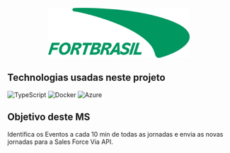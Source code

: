 <p align="center">
  <img src="./src/assets/logo-fortbrasil.png" width="320" alt="Logo FortBrasil" /></a>
</p>


## Technologias usadas neste projeto

<img src="https://img.shields.io/badge/types-Flow%20%7C%20TypeScript-blue" alt="TypeScript" />
<img src="https://img.shields.io/badge/types-Flow%20%7C%20Docker-blue" alt="Docker" />
<img src="https://img.shields.io/badge/types-Flow%20%7C%20Azure-blue" alt="Azure" />


## Objetivo deste MS
Identifica os Eventos a cada 10 min de todas as jornadas e envia as novas jornadas para a Sales Force Via API.


